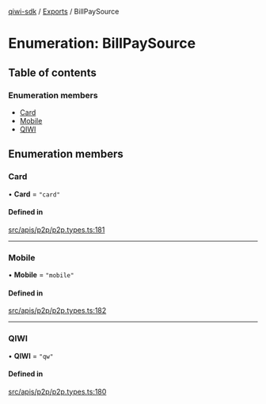 [qiwi-sdk](../README.md) / [Exports](../modules.md) / BillPaySource

# Enumeration: BillPaySource

## Table of contents

### Enumeration members

- [Card](BillPaySource.md#card)
- [Mobile](BillPaySource.md#mobile)
- [QIWI](BillPaySource.md#qiwi)

## Enumeration members

### Card

• **Card** = `"card"`

#### Defined in

[src/apis/p2p/p2p.types.ts:181](https://github.com/AlexXanderGrib/node-qiwi-sdk/blob/116975d/src/apis/p2p/p2p.types.ts#L181)

___

### Mobile

• **Mobile** = `"mobile"`

#### Defined in

[src/apis/p2p/p2p.types.ts:182](https://github.com/AlexXanderGrib/node-qiwi-sdk/blob/116975d/src/apis/p2p/p2p.types.ts#L182)

___

### QIWI

• **QIWI** = `"qw"`

#### Defined in

[src/apis/p2p/p2p.types.ts:180](https://github.com/AlexXanderGrib/node-qiwi-sdk/blob/116975d/src/apis/p2p/p2p.types.ts#L180)
